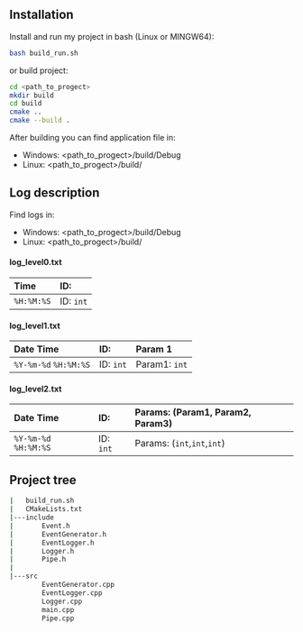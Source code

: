
## Installation

Install and run my project in bash (Linux or MINGW64):

```bash
bash build_run.sh
```
or build project:
```bash
cd <path_to_progect>
mkdir build
cd build
cmake ..
cmake --build .   
```
After building you can find application file in:
- Windows: <path_to_progect>/build/Debug
- Linux: <path_to_progect>/build/
## Log description
Find logs in:
- Windows: <path_to_progect>/build/Debug
- Linux: <path_to_progect>/build/
#### log_level0.txt


| Time | ID:     | 
| :-------- | :------- | 
| `%H:%M:%S` | ID: `int` |

#### log_level1.txt

| Date Time | ID:     |Param 1|
| :-------- | :------- | :-------------------------------- |
| `%Y-%m-%d` `%H:%M:%S`| ID: `int` | Param1: `int` |

#### log_level2.txt
| Date Time | ID:     |Params: (Param1, Param2, Param3)|
| :-------- | :------- | :----------|
| `%Y-%m-%d` `%H:%M:%S`| ID: `int` | Params: (`int`,`int`,`int`)|

## Project tree

```bash
|   build_run.sh
|   CMakeLists.txt
|---include
|       Event.h
|       EventGenerator.h
|       EventLogger.h
|       Logger.h
|       Pipe.h
|
|---src
        EventGenerator.cpp
        EventLogger.cpp
        Logger.cpp
        main.cpp
        Pipe.cpp
```

